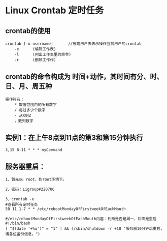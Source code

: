 # Linux Crontab 定时任务

## crontab的使用
```
crontab [-u username]　　　　//省略用户表表示操作当前用户的crontab
    -e      (编辑工作表)
    -l      (列出工作表里的命令)
    -r      (删除工作作)
```

## crontab的命令构成为 时间+动作，其时间有分、时、日、月、周五种
```
操作符有：
    * 取值范围内的所有数字
    / 每过多少个数字
    - 从X到Z
    ，散列数字
```


## 实例1：在上午8点到11点的第3和第15分钟执行
```
3,15 8-11 * * * myCommand
```


## 服务器重启：
```
1、首先su root，到root环境下。

2、密码：Ligroup#220706

3、crontab -e 
#查看所有定时任务
50 11 1-7 * * /etc/rebootMondayOfFirstweekOfEachMouth

#/etc/rebootMondayOfFirstweekOfEachMouth内容：判断是否是周一，后面是重启
#!/bin/bash
[ "$(date '+%u')" = "1" ] && (/sbin/shutdown -r +10 "服务器10分钟后重启，请各位备份信息。")
```
